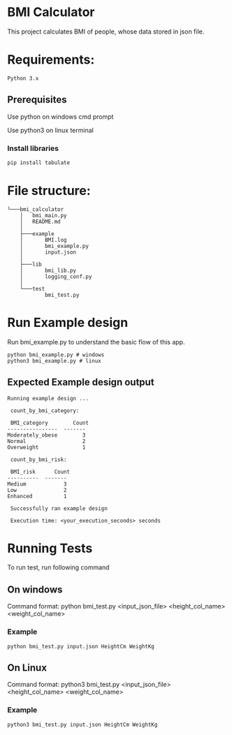 # BMI Calculator

This project calculates BMI of people, whose data stored in json file.

# Requirements:

    Python 3.x

## Prerequisites

Use python on windows cmd prompt

Use python3 on linux terminal

### Install libraries

```bash
pip install tabulate
```

# File structure:

```
└───bmi_calculator
    │   bmi_main.py
    │   README.md
    │
    ├───example
    │       BMI.log
    │       bmi_example.py
    │       input.json
    │
    ├───lib
    │       bmi_lib.py
    │       logging_conf.py
    │
    └───test
            bmi_test.py
```

# Run Example design

Run bmi_example.py to understand the basic flow of this app.

```python3
python bmi_example.py # windows
python3 bmi_example.py # linux
```

## Expected Example design output

```
Running example design ...

 count_by_bmi_category:

 BMI_category        Count
----------------  -------
Moderately_obese        3
Normal                  2
Overweight              1

 count_by_bmi_risk:

 BMI_risk      Count
----------  -------
Medium            3
Low               2
Enhanced          1

 Successfully ran example design

 Execution time: <your_execution_seconds> seconds

```

# Running Tests

To run test, run following command

## On windows

Command format:
python bmi_test.py <input_json_file> <height_col_name> <weight_col_name>

### Example

    python bmi_test.py input.json HeightCm WeightKg

## On Linux

Command format:
python3 bmi_test.py <input_json_file> <height_col_name> <weight_col_name>

### Example

    python3 bmi_test.py input.json HeightCm WeightKg
